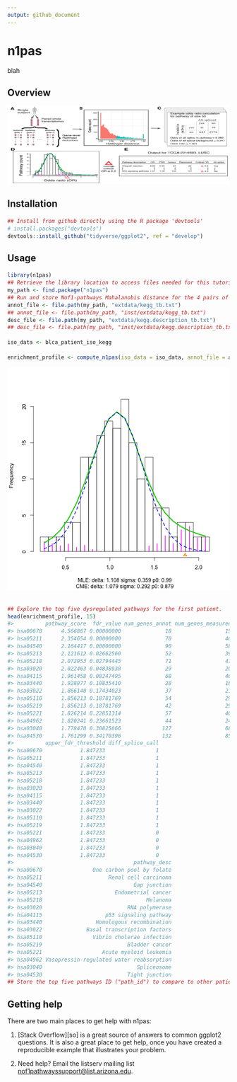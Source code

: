 ```yaml
---
output: github_document
---
```


<!-- README.md is generated from README.Rmd. Please edit that file -->



# n1pas

blah

## Overview

<img src="vignettes/workflow_diagram.jpg" title="plot of chunk workflow_jpg" alt="plot of chunk workflow_jpg" width="700" />

## Installation


```r
## Install from github directly using the R package 'devtools'
# install.packages("devtools")
devtools::install_github("tidyverse/ggplot2", ref = "develop")
```

## Usage


```r
library(n1pas)
## Retrieve the library location to access files needed for this tutorial
my_path <- find.package("n1pas")
## Run and store Nof1-pathways Mahalanobis distance for the 4 pairs of data.
annot_file <- file.path(my_path, "extdata/kegg_tb.txt")
## annot_file <- file.path(my_path, "inst/extdata/kegg_tb.txt")
desc_file <- file.path(my_path, "extdata/kegg.description_tb.txt")
## desc_file <- file.path(my_path, "inst/extdata/kegg.description_tb.txt")

iso_data <- blca_patient_iso_kegg

enrichment_profile <- compute_n1pas(iso_data = iso_data, annot_file = annot_file, desc_file = desc_file, iso_range = c(2,30), genes_range = c(15,500), small_ontology = TRUE, plot_locfdr = 1)
```

![plot of chunk example](vignettes/example-1.png)

```r

## Explore the top five dysregulated pathways for the first patient.
head(enrichment_profile, 15)
#>          pathway_score  fdr_value num_genes_annot num_genes_measured
#> hsa00670      4.566867 0.00000000              18                 15
#> hsa05211      2.354654 0.00000000              70                 46
#> hsa04540      2.164417 0.00000000              90                 58
#> hsa05213      2.121612 0.02662560              52                 39
#> hsa05218      2.072953 0.02794445              71                 47
#> hsa03020      2.022463 0.04838938              29                 20
#> hsa04115      1.961458 0.08247495              68                 46
#> hsa03440      1.928977 0.10835410              28                 18
#> hsa03022      1.866148 0.17434023              37                 21
#> hsa05110      1.856213 0.18781769              54                 29
#> hsa05219      1.856213 0.18781769              42                 29
#> hsa05221      1.826214 0.22851314              57                 40
#> hsa04962      1.820241 0.23661523              44                 24
#> hsa03040      1.778470 0.30825666             127                 68
#> hsa04530      1.761299 0.34170396             132                 85
#>          upper_fdr_threshold diff_splice_call
#> hsa00670            1.847233                1
#> hsa05211            1.847233                1
#> hsa04540            1.847233                1
#> hsa05213            1.847233                1
#> hsa05218            1.847233                1
#> hsa03020            1.847233                1
#> hsa04115            1.847233                1
#> hsa03440            1.847233                1
#> hsa03022            1.847233                1
#> hsa05110            1.847233                1
#> hsa05219            1.847233                1
#> hsa05221            1.847233                0
#> hsa04962            1.847233                0
#> hsa03040            1.847233                0
#> hsa04530            1.847233                0
#>                                      pathway_desc
#> hsa00670                One carbon pool by folate
#> hsa05211                     Renal cell carcinoma
#> hsa04540                             Gap junction
#> hsa05213                       Endometrial cancer
#> hsa05218                                 Melanoma
#> hsa03020                           RNA polymerase
#> hsa04115                    p53 signaling pathway
#> hsa03440                 Homologous recombination
#> hsa03022              Basal transcription factors
#> hsa05110                Vibrio cholerae infection
#> hsa05219                           Bladder cancer
#> hsa05221                   Acute myeloid leukemia
#> hsa04962 Vasopressin-regulated water reabsorption
#> hsa03040                              Spliceosome
#> hsa04530                           Tight junction
## Store the top five pathways ID ("path_id") to compare to other patients.
```

## Getting help

There are two main places to get help with n1pas:

1.  [Stack Overflow][so] is a great source of answers to common ggplot2
    questions. It is also a great place to get help, once you have
    created a reproducible example that illustrates your problem.
	
2.  Need help? Email the listserv mailing list nof1pathwayssupport@list.arizona.edu.
